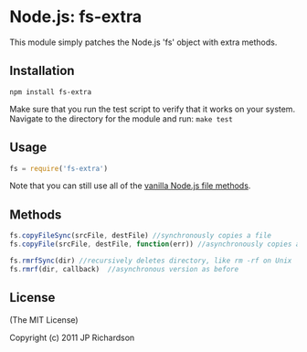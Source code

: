 # Node.js: fs-extra

This module simply patches the Node.js 'fs' object with extra methods.

## Installation

    npm install fs-extra

Make sure that you run the test script to verify that it works on your system.
Navigate to the directory for the module and run: `make test`

## Usage

```javascript
fs = require('fs-extra')
```

Note that you can still use all of the [vanilla Node.js file methods][1].

## Methods

```javascript
fs.copyFileSync(srcFile, destFile) //synchronously copies a file
fs.copyFile(srcFile, destFile, function(err)) //asynchronously copies a file

fs.rmrfSync(dir) //recursively deletes directory, like rm -rf on Unix
fs.rmrf(dir, callback)  //asynchronous version as before
```

## License

(The MIT License)

Copyright (c) 2011 JP Richardson

[1]: http://nodejs.org/docs/latest/api/fs.html 